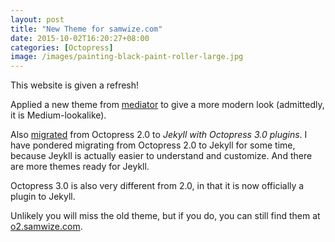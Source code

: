 ```yaml
---
layout: post
title: "New Theme for samwize.com"
date: 2015-10-02T16:20:27+08:00
categories: [Octopress]
image: /images/painting-black-paint-roller-large.jpg
---
```


This website is given a refresh!

Applied a new theme from [mediator](https://github.com/dirkfabisch/mediator) to give a more modern look (admittedly, it is Medium-lookalike).

Also [migrated](/2015/09/30/migrating-octopress-2-to-octopress-3/) from Octopress 2.0 to _Jekyll with Octopress 3.0 plugins_. I have pondered migrating from Octopress 2.0 to Jekyll for some time, because Jeykll is actually easier to understand and customize. And there are more themes ready for Jeykll.

Octopress 3.0 is also very different from 2.0, in that it is now officially a plugin to Jekyll.

Unlikely you will miss the old theme, but if you do, you can still find them at [o2.samwize.com](http://o2.samwize.com).